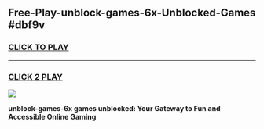 
## Free-Play-unblock-games-6x-Unblocked-Games #dbf9v
<h3>
<a href="https://news.freeplayer.one?title=unblock-games-6x&ref=8M">CLICK TO PLAY</a></h3>
<hr>

<h3>
<a href="https://news.freeplayer.one?title=unblock-games-6x&ref=8M">CLICK 2 PLAY</a>
  
</h3>

<a href="https://news.freeplayer.one?title=unblock-games-6x&ref=8M"><img src="https://clearcache.store/games.png"></a>


**unblock-games-6x games unblocked: Your Gateway to Fun and Accessible Online Gaming**
